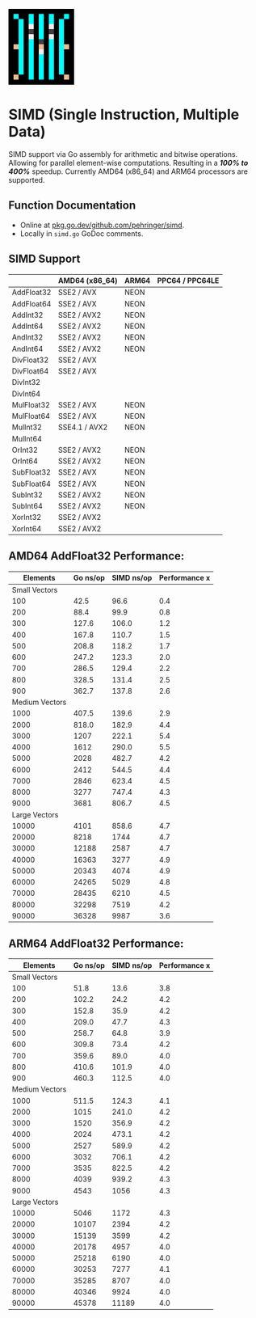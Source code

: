 ![logo](logo.png)
# SIMD (Single Instruction, Multiple Data)
SIMD support via Go assembly for arithmetic and bitwise operations.
Allowing for parallel element-wise computations.
Resulting in a ***100% to 400%*** speedup.
Currently AMD64 (x86_64) and ARM64 processors are supported.
## Function Documentation
- Online at [pkg.go.dev/github.com/pehringer/simd](https://pkg.go.dev/github.com/pehringer/simd).
- Locally in ```simd.go``` GoDoc comments.
## SIMD Support
|          |AMD64 (x86_64)|ARM64|PPC64 / PPC64LE|
|----------|--------------|-----|---------------|
|AddFloat32|SSE2 / AVX    |NEON |               |
|AddFloat64|SSE2 / AVX    |NEON |               |
|AddInt32  |SSE2 / AVX2   |NEON |               |
|AddInt64  |SSE2 / AVX2   |NEON |               |
|AndInt32  |SSE2 / AVX2   |NEON |               |
|AndInt64  |SSE2 / AVX2   |NEON |               |
|DivFloat32|SSE2 / AVX    |     |               |
|DivFloat64|SSE2 / AVX    |     |               |
|DivInt32  |              |     |               |
|DivInt64  |              |     |               |
|MulFloat32|SSE2 / AVX    |NEON |               |
|MulFloat64|SSE2 / AVX    |NEON |               |
|MulInt32  |SSE4.1 / AVX2 |NEON |               |
|MulInt64  |              |     |               |
|OrInt32   |SSE2 / AVX2   |NEON |               |
|OrInt64   |SSE2 / AVX2   |NEON |               |
|SubFloat32|SSE2 / AVX    |NEON |               |
|SubFloat64|SSE2 / AVX    |NEON |               |
|SubInt32  |SSE2 / AVX2   |NEON |               |
|SubInt64  |SSE2 / AVX2   |NEON |               |
|XorInt32  |SSE2 / AVX2   |     |               |
|XorInt64  |SSE2 / AVX2   |     |               |
## AMD64 AddFloat32 Performance:
|Elements      |Go ns/op|SIMD ns/op|Performance x|
|--------------|--------|----------|-------------|
|Small Vectors |        |          |             |
|100           |42.5    |96.6      |0.4          |
|200           |88.4    |99.9      |0.8          |
|300           |127.6   |106.0     |1.2          |
|400           |167.8   |110.7     |1.5          |
|500           |208.8   |118.2     |1.7          |
|600           |247.2   |123.3     |2.0          |
|700           |286.5   |129.4     |2.2          |
|800           |328.5   |131.4     |2.5          |
|900           |362.7   |137.8     |2.6          |
|Medium Vectors|        |          |             |
|1000          |407.5   |139.6     |2.9          |
|2000          |818.0   |182.9     |4.4          |
|3000          |1207    |222.1     |5.4          |
|4000          |1612    |290.0     |5.5          |
|5000          |2028    |482.7     |4.2          |
|6000          |2412    |544.5     |4.4          |
|7000          |2846    |623.4     |4.5          |
|8000          |3277    |747.4     |4.3          |
|9000          |3681    |806.7     |4.5          |
|Large Vectors |        |          |             |
|10000         |4101    |858.6     |4.7          |
|20000         |8218    |1744      |4.7          |
|30000         |12188   |2587      |4.7          |
|40000         |16363   |3277      |4.9          |
|50000         |20343   |4074      |4.9          |
|60000         |24265   |5029      |4.8          |
|70000         |28435   |6210      |4.5          |
|80000         |32298   |7519      |4.2          |
|90000         |36328   |9987      |3.6          |
## ARM64 AddFloat32 Performance:
|Elements      |Go ns/op|SIMD ns/op|Performance x|
|--------------|--------|----------|-------------|
|Small Vectors |        |          |             |
|100           |51.8    |13.6      |3.8          |
|200           |102.2   |24.2      |4.2          |
|300           |152.8   |35.9      |4.2          |
|400           |209.0   |47.7      |4.3          |
|500           |258.7   |64.8      |3.9          |
|600           |309.8   |73.4      |4.2          |
|700           |359.6   |89.0      |4.0          |
|800           |410.6   |101.9     |4.0          |
|900           |460.3   |112.5     |4.0          |
|Medium Vectors|        |          |             |
|1000          |511.5   |124.3     |4.1          |
|2000          |1015    |241.0     |4.2          |
|3000          |1520    |356.9     |4.2          |
|4000          |2024    |473.1     |4.2          |
|5000          |2527    |589.9     |4.2          |
|6000          |3032    |706.1     |4.2          |
|7000          |3535    |822.5     |4.2          |
|8000          |4039    |939.2     |4.3          |
|9000          |4543    |1056      |4.3          |
|Large Vectors |        |          |             |
|10000         |5046    |1172      |4.3          |
|20000         |10107   |2394      |4.2          |
|30000         |15139   |3599      |4.2          |
|40000         |20178   |4957      |4.0          |
|50000         |25218   |6190      |4.0          |
|60000         |30253   |7277      |4.1          |
|70000         |35285   |8707      |4.0          |
|80000         |40346   |9924      |4.0          |
|90000         |45378   |11189     |4.0          |
